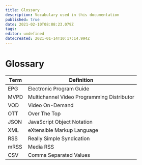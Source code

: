 ```yaml
---
title: Glossary
description: Vocabulary used in this documentation
published: true
date: 2021-02-10T08:08:23.079Z
tags: 
editor: undefined
dateCreated: 2021-01-14T10:17:14.994Z
---
```


# Glossary

Term|Definition
---|---
EPG|Electronic Program Guide
MVPD|Multichannel Video Programming Distributor
VOD|Video On-Demand
OTT|Over The Top
JSON|JavaScript Object Notation
XML|eXtensible Markup Language
RSS|Really Simple Syndication
mRSS|Media RSS
CSV|Comma Separated Values
